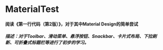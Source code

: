 # MaterialTest
#### 阅读《第一行代码（第2版）》，对于其中Material Design的简单尝试
##### 描述：对于Toolbar、滑动菜单、悬浮按钮、Snackbar、卡片式布局、下拉刷新、可折叠式标题栏等进行了初步的学习。
